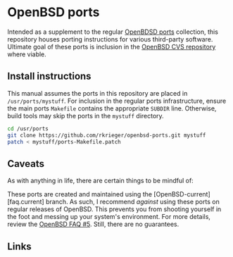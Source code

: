 # OpenBSD ports

Intended as a supplement to the regular [OpenBDSD ports][portshb] collection, this repository houses porting instructions for various third-party software. Ultimate goal of these ports is inclusion in the [OpenBSD CVS repository][portscvs] where viable.

## Install instructions

This manual assumes the ports in this repository are placed in `/usr/ports/mystuff`. For inclusion in the regular ports infrastructure, ensure the main ports `Makefile` contains the appropriate `SUBDIR` line. Otherwise, build tools may skip the ports in the `mystuff` directory.

```bash
cd /usr/ports
git clone https://github.com/rkrieger/openbsd-ports.git mystuff
patch < mystuff/ports-Makefile.patch
```

## Caveats

As with anything in life, there are certain things to be mindful of:

These ports are created and maintained using the  [OpenBSD-current][faq.current] branch. As such, I recommend *against* using these ports on regular releases of OpenBSD. This prevents you from shooting yourself in the foot and messing up your system's environment. For more details, review the [OpenBSD FAQ #5][faq/5]. Still, there are no guarantees.


## Links

[faq/current]: http://www.openbsd.org/faq/current.html "Tracking OpenBSD-current"
[faq/5]: http://www.openbsd.org/faq/faq5.html#BldGetSrc "FAQ 5 - Building the System from Source"
[ports7]: http://www.openbsd.org/cgi-bin/man.cgi?query=ports&sektion=7 "ports(7) man page"
[portscvs]: http://www.openbsd.org/cgi-bin/cvsweb/ports "OpenBSD CVS tree: ports"
[portshb]: http://www.openbsd.org/faq/ports/index.html "OpenBSD Porter's Handbook"
[portshb-guide]: http://www.openbsd.org/faq/ports/guide.html "OpenBSD porting guide"
